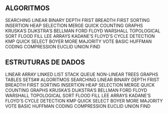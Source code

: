 ## ALGORITMOS
SEARCHING
	LINEAR
	BINARY
	DEPTH FRIST
	BREADTH FIRST
SORTING
	INSERTION
	HEAP
	SELECTION
	MERGE
	QUICK
	COUNTING
GRAPHS
	KRUSKA’S
	DIJKSTRA’S
	BELLMAN FORD
	FLOYD WARSHALL
	TOPOLOGICAL SORT
	FLOOD FILL
	LEE
ARRAYS
	KADANE’S
	FLOYD’S CYCLE DETECTION
	KMP
	QUICK SELECT
	BOYER MORE MAJORITY VOTE
BASIC
	HUFFMAN CODING COMPRESSION
	EUCLID
	UNION FIND
## **ESTRUTURAS DE DADOS**
LINEAR
	ARRAY
	LINKED LIST
	STACK
	QUEUE
NON-LINEAR
	TREES
	GRAPHS
	TABLES
	SETS## ALGORITMOS
SEARCHING
	LINEAR
	BINARY
	DEPTH FRIST
	BREADTH FIRST
SORTING
	INSERTION
	HEAP
	SELECTION
	MERGE
	QUICK
	COUNTING
GRAPHS
	KRUSKA’S
	DIJKSTRA’S
	BELLMAN FORD
	FLOYD WARSHALL
	TOPOLOGICAL SORT
	FLOOD FILL
	LEE
ARRAYS
	KADANE’S
	FLOYD’S CYCLE DETECTION
	KMP
	QUICK SELECT
	BOYER MORE MAJORITY VOTE
BASIC
	HUFFMAN CODING COMPRESSION
	EUCLID
	UNION FIND
